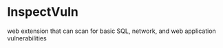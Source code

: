 # InspectVuln
web extension that can scan for basic SQL, network, and web application vulnerabilities
